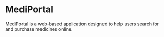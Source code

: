 # MediPortal
MediPortal is a web-based application designed to help users search for and purchase medicines online.
